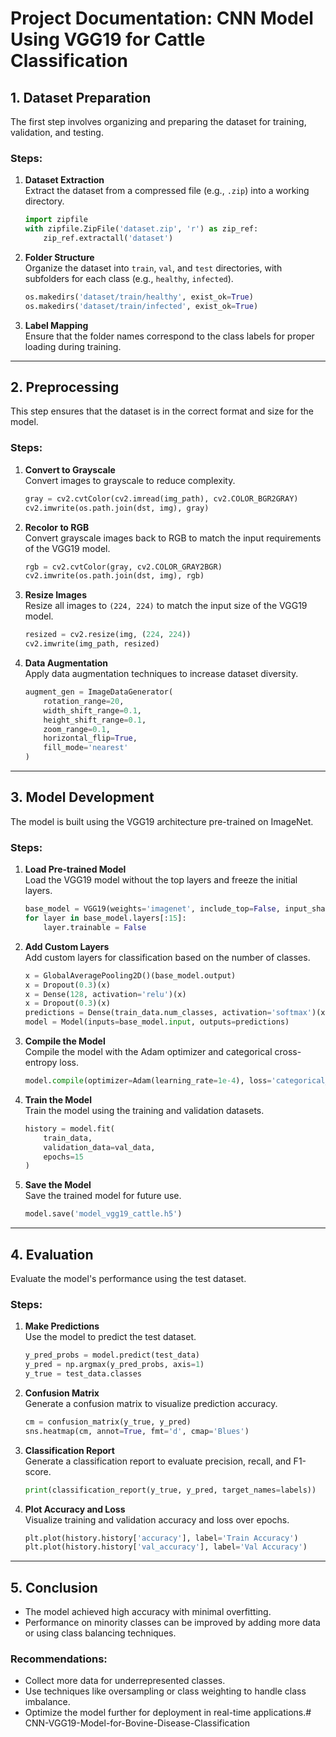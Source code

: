 # **Project Documentation: CNN Model Using VGG19 for Cattle Classification**

## **1. Dataset Preparation**
The first step involves organizing and preparing the dataset for training, validation, and testing.

### **Steps:**
1. **Dataset Extraction**  
   Extract the dataset from a compressed file (e.g., `.zip`) into a working directory.  
   ```python
   import zipfile
   with zipfile.ZipFile('dataset.zip', 'r') as zip_ref:
       zip_ref.extractall('dataset')
   ```

2. **Folder Structure**  
   Organize the dataset into `train`, `val`, and `test` directories, with subfolders for each class (e.g., `healthy`, `infected`).  
   ```python
   os.makedirs('dataset/train/healthy', exist_ok=True)
   os.makedirs('dataset/train/infected', exist_ok=True)
   ```

3. **Label Mapping**  
   Ensure that the folder names correspond to the class labels for proper loading during training.

---

## **2. Preprocessing**
This step ensures that the dataset is in the correct format and size for the model.

### **Steps:**
1. **Convert to Grayscale**  
   Convert images to grayscale to reduce complexity.  
   ```python
   gray = cv2.cvtColor(cv2.imread(img_path), cv2.COLOR_BGR2GRAY)
   cv2.imwrite(os.path.join(dst, img), gray)
   ```

2. **Recolor to RGB**  
   Convert grayscale images back to RGB to match the input requirements of the VGG19 model.  
   ```python
   rgb = cv2.cvtColor(gray, cv2.COLOR_GRAY2BGR)
   cv2.imwrite(os.path.join(dst, img), rgb)
   ```

3. **Resize Images**  
   Resize all images to `(224, 224)` to match the input size of the VGG19 model.  
   ```python
   resized = cv2.resize(img, (224, 224))
   cv2.imwrite(img_path, resized)
   ```

4. **Data Augmentation**  
   Apply data augmentation techniques to increase dataset diversity.  
   ```python
   augment_gen = ImageDataGenerator(
       rotation_range=20,
       width_shift_range=0.1,
       height_shift_range=0.1,
       zoom_range=0.1,
       horizontal_flip=True,
       fill_mode='nearest'
   )
   ```

---

## **3. Model Development**
The model is built using the VGG19 architecture pre-trained on ImageNet.

### **Steps:**
1. **Load Pre-trained Model**  
   Load the VGG19 model without the top layers and freeze the initial layers.  
   ```python
   base_model = VGG19(weights='imagenet', include_top=False, input_shape=(224,224,3))
   for layer in base_model.layers[:15]:
       layer.trainable = False
   ```

2. **Add Custom Layers**  
   Add custom layers for classification based on the number of classes.  
   ```python
   x = GlobalAveragePooling2D()(base_model.output)
   x = Dropout(0.3)(x)
   x = Dense(128, activation='relu')(x)
   x = Dropout(0.3)(x)
   predictions = Dense(train_data.num_classes, activation='softmax')(x)
   model = Model(inputs=base_model.input, outputs=predictions)
   ```

3. **Compile the Model**  
   Compile the model with the Adam optimizer and categorical cross-entropy loss.  
   ```python
   model.compile(optimizer=Adam(learning_rate=1e-4), loss='categorical_crossentropy', metrics=['accuracy'])
   ```

4. **Train the Model**  
   Train the model using the training and validation datasets.  
   ```python
   history = model.fit(
       train_data,
       validation_data=val_data,
       epochs=15
   )
   ```

5. **Save the Model**  
   Save the trained model for future use.  
   ```python
   model.save('model_vgg19_cattle.h5')
   ```

---

## **4. Evaluation**
Evaluate the model's performance using the test dataset.

### **Steps:**
1. **Make Predictions**  
   Use the model to predict the test dataset.  
   ```python
   y_pred_probs = model.predict(test_data)
   y_pred = np.argmax(y_pred_probs, axis=1)
   y_true = test_data.classes
   ```

2. **Confusion Matrix**  
   Generate a confusion matrix to visualize prediction accuracy.  
   ```python
   cm = confusion_matrix(y_true, y_pred)
   sns.heatmap(cm, annot=True, fmt='d', cmap='Blues')
   ```

3. **Classification Report**  
   Generate a classification report to evaluate precision, recall, and F1-score.  
   ```python
   print(classification_report(y_true, y_pred, target_names=labels))
   ```

4. **Plot Accuracy and Loss**  
   Visualize training and validation accuracy and loss over epochs.  
   ```python
   plt.plot(history.history['accuracy'], label='Train Accuracy')
   plt.plot(history.history['val_accuracy'], label='Val Accuracy')
   ```

---

## **5. Conclusion**
- The model achieved high accuracy with minimal overfitting.
- Performance on minority classes can be improved by adding more data or using class balancing techniques.

### **Recommendations:**
- Collect more data for underrepresented classes.
- Use techniques like oversampling or class weighting to handle class imbalance.
- Optimize the model further for deployment in real-time applications.#   C N N - V G G 1 9 - M o d e l - f o r - B o v i n e - D i s e a s e - C l a s s i f i c a t i o n  
 